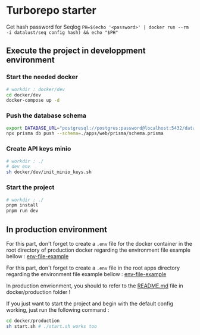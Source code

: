 # Turborepo starter

Get hash password for Seqlog `PH=$(echo '<password>' | docker run --rm -i datalust/seq config hash) && echo "$PH"`

## Execute the project in developpment environment

### Start the needed docker

```bash
# workdir : docker/dev
cd docker/dev
docker-compose up -d
```

### Push the database schema

```bash
export DATABASE_URL="postgresql://postgres:password@localhost:5432/database"
npx prisma db push --schema=./apps/web/prisma/schema.prisma
```

### Create API keys minio

```bash
# workdir : ./
# dev env
sh docker/dev/init_minio_keys.sh
```

### Start the project

```bash
# workdir : ./
pnpm install
pnpm run dev
```

## In production environment

For this part, don't forget to create a `.env` file for the docker container in the root directory of production docker regarding the environment file example bellow : [env-file-example](docker/production/.env.example)

For this part, don't forget to create a `.env` file in the root apps directory regarding the environment file example bellow : [env-file-example](apps/web/.env.example.production)

In production envrionment, you should to refer to the [README.md](docker/production/README.md) file in docker/production folder !

If you just want to start the project and begin with the default config working, just run the following command :

```bash
cd docker/production
sh start.sh # ./start.sh works too
```
